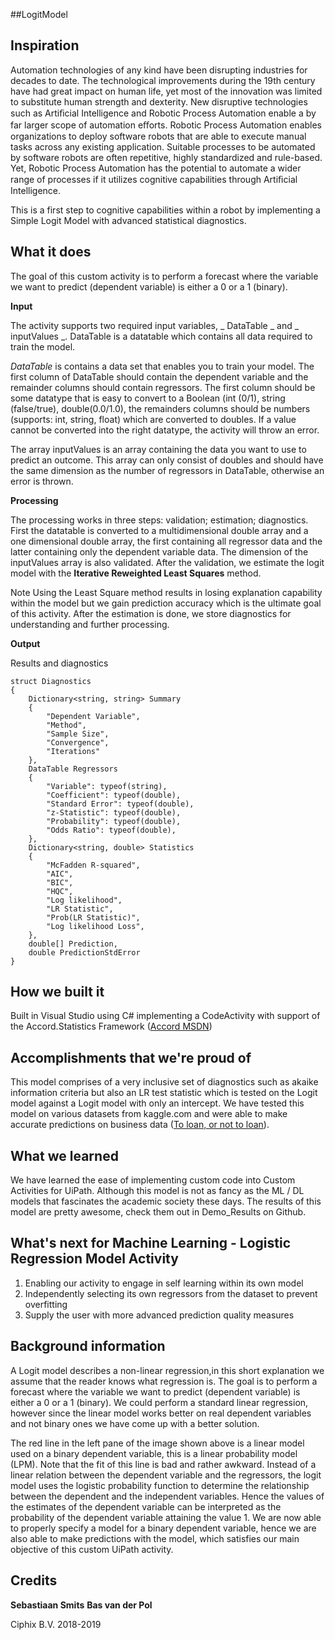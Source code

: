##LogitModel

## Inspiration

Automation technologies of any kind have been disrupting industries for decades to date. The technological improvements during the 19th century have had great impact on human life, yet most of the innovation was limited to substitute human strength and dexterity. New disruptive technologies such as Artiﬁcial Intelligence and Robotic Process Automation enable a by far larger scope of automation eﬀorts. Robotic Process Automation enables organizations to deploy software robots that are able to execute manual tasks across any existing application. Suitable processes to be automated by software robots are often repetitive, highly standardized and rule-based. Yet, Robotic Process Automation has the potential to automate a wider range of processes if it utilizes cognitive capabilities through Artiﬁcial Intelligence.

This is a first step to cognitive capabilities within a robot by implementing a Simple Logit Model with advanced statistical diagnostics.

## What it does

The goal of this custom activity is to perform a forecast where the variable we want to predict (dependent variable) is either a 0 or a 1 (binary).

**Input**

The activity supports two required input variables, _ DataTable _ and _ inputValues _. DataTable is a datatable which contains all data required to train the model. 

_DataTable_ is contains a data set that enables you to train your model. The first column of DataTable should contain the dependent variable and the remainder columns should contain regressors. The first column should be some datatype that is easy to convert to a Boolean (int (0/1), string (false/true), double(0.0/1.0), the remainders columns should be numbers (supports: int, string, float) which are converted to doubles. If a value cannot be converted into the right datatype, the activity will throw an error. 

The array inputValues is an array containing the data you want to use to predict an outcome. This array can only consist of doubles and should have the same dimension as the number of regressors in DataTable, otherwise an error is thrown.

**Processing**

The processing works in three steps: validation; estimation; diagnostics. First the datatable is  converted to a multidimensional double array and a one dimensional double array, the first containing all regressor data and the latter containing only the dependent variable data. The dimension of the inputValues array is also validated. After the validation, we estimate the logit model with the **Iterative Reweighted Least Squares** method. 

Note
Using the Least Square method results in losing explanation capability within the model but we gain prediction accuracy which is the ultimate goal of this activity. After the estimation is done, we store diagnostics for understanding and further processing.

**Output**

Results and diagnostics
```
struct Diagnostics
{
    Dictionary<string, string> Summary
    {
        "Dependent Variable",
        "Method",
        "Sample Size",
        "Convergence",
        "Iterations"
    },
    DataTable Regressors
    {
        "Variable": typeof(string),
        "Coefficient": typeof(double),
        "Standard Error": typeof(double),
        "z-Statistic": typeof(double),
        "Probability": typeof(double),
        "Odds Ratio": typeof(double),
    },
    Dictionary<string, double> Statistics
    {
        "McFadden R-squared",
        "AIC",
        "BIC",
        "HQC",
        "Log likelihood",
        "LR Statistic",
        "Prob(LR Statistic)",
        "Log likelihood Loss",
    },
    double[] Prediction,
    double PredictionStdError
}
```

## How we built it

Built in Visual Studio using C# implementing a CodeActivity with support of the Accord.Statistics Framework ([Accord MSDN](http://accord-framework.net/docs/html/N_Accord_Statistics.htm))

## Accomplishments that we're proud of

This model comprises of a very inclusive set of diagnostics such as akaike information criteria but also an LR test statistic which is tested on the Logit model against a Logit model with only an intercept. We have tested this model on various datasets from kaggle.com and were able to make accurate predictions on business data ([To loan, or not to loan](https://www.kaggle.com/c/to-loan-or-not-to-loan/data)). 

## What we learned

We have learned the ease of implementing custom code into Custom Activities for UiPath. Although this model is not as fancy as the ML / DL models that fascinates the academic society these days. The results of this model are pretty awesome, check them out in Demo_Results on Github.

## What's next for Machine Learning - Logistic Regression Model Activity

1. Enabling our activity to engage in self learning within its own model
2. Independently selecting its own regressors from the dataset to prevent overfitting 
3. Supply the user with more advanced prediction quality measures


## Background information

A Logit model describes a non-linear regression,in this short explanation we assume that the reader knows what regression is. The goal is to perform a forecast where the variable we want to predict (dependent variable) is either a 0 or a 1 (binary). We could perform a standard linear regression, however since the linear model works better on real dependent variables and not binary ones we have come up with a better solution.

The red line in the left pane of the image shown above is a linear model used on a binary dependent variable, this is a linear probability model (LPM). Note that the fit of this line is bad and rather awkward. Instead of a linear relation between the dependent variable and the regressors, the logit model uses the logistic probability function to determine the relationship between the dependent and the independent variables. Hence the values of the estimates of the dependent variable can be interpreted as the probability of the dependent variable attaining the value 1. We are now able to properly specify a model for a binary dependent variable, hence we are also able to make predictions with the model, which satisfies our main objective of this custom UiPath activity.

## Credits
**Sebastiaan Smits**
**Bas van der Pol**

Ciphix B.V. 2018-2019
